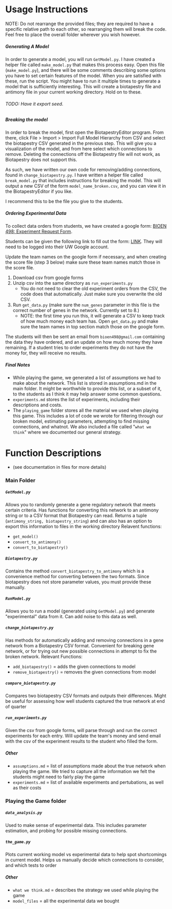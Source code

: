 # Usage Instructions
NOTE: Do not rearrange the provided files; they are required to have a specific relative path to each other, so rearranging them will break the code. Feel free to place the overall folder wherever you wish however.

##### Generating A Model
In order to generate a model, you will run `GetModel.py`. I have created a helper file called `make_model.py` that makes this process easy. Open this file (`make_model.py`), and there will be some comments describing some options you have to set certain features of the model. When you are satisfied
with these, run the script. You might have to run it multiple times to generate a model that is sufficiently interesting. This will create a biotapestry file and antimony file in your current working directory. Hold on to these.

###### TODO: Have it export seed.

##### Breaking the model
In order to break the model, first open the BiotapestryEditor program. From there, click File > Import > Import Full Model Hierarchy from CSV and select the biotapestry CSV generated in the previous step. This will give you a visualization of the model, and from here select which connections to remove. Deleting the connections off the Biotapestry file will not work, as Biotapestry does not support this. 

As such, we have written our own code for removing/adding connections, found in `change_biotapestry.py`. I have written a helper file called `break_model.py` that includes instructions for breaking the model. This will output a new CSV of the form `model_name_broken.csv`, and you can view it in the BiotapestryEditor if you like.

I recommend this to be the file you give to the students.


##### Ordering Experimental Data
To collect data orders from students, we have created a google form: [BIOEN 498: Experiment Request Form](https://docs.google.com/forms/d/1OFsoRf8hEJw4d3bpdQHlR1wrq_fUVGD6PmKRf3d1TdY). 

Students can be given the following link to fill out the form: [LINK](https://goo.gl/forms/tNdhQsd37YHjuPTJ2). They will need to be logged into their UW Google account.

Update the team names on the google form if necessary, and when creating the score file (step 3 below) make sure these team names match those in the score file.

1. Download csv from google forms
2. Unzip csv into the same directory as `run_experiments.py`
	* You do not need to clear the old experiment orders from the CSV, the code does that automatically. Just make sure you overwrite the old CSV.
3. Run `get_data.py` (make sure the `num_genes` parameter in this file is the correct number of genes in the network. Currently set to 8.)  
	* NOTE: the first time you run this, it will generate a CSV to keep track of how much money each team has. Open `get_data.py` and make sure the team names in top section match those on the google form.

The students will then be sent an email from `bioen498@gmail.com` containing the data they have ordered, and an update on
how much money they have remaining. If a student tries to order experiments they do not have the money for, they will receive no results.


##### Final Notes
  * While playing the game, we generated a list of assumptions we had to make about the network. 
	  This list is stored in assumptions.md in the main folder. It might be worthwhile to provide this list, 
      or a subset of it, to the students as I think it may help answer some common questions.
  * `experiments.md` stores the list of experiments, including their descriptions and costs.
  * The `playing_game` folder stores all the material we used when playing this game. This includes 
	  a lot of code we wrote for filtering through our broken model, estimating parameters, attempting 
      to find missing connections, and whatnot. We also included a file called "`what we think`" where we 
      documented our general strategy.


# Function Descriptions
  * (see documentation in files for more details)

### Main Folder

##### `GetModel.py`
Allows you to randomly generate a gene regulatory network that meets certain criteria. Has functions for converting this network to an antimony string or to a 
CSV format that Biotapestry can read. Returns a tuple (`antimony_string, biotapestry_string`) and can also has an option to export this information to files in the working directory
Relavent functions:
  * `get_model()`
  * `convert_to_antimony()`
  * `convert_to_biotapestry()`

##### `Biotapestry.py`
Contains the method `convert_biotapestry_to_antimony` which is a convenience method for converting between the two formats. Since biotapestry does not store parameter values, you must provide these manually. 

##### `RunModel.py`
Allows you to run a model (generated using `GetModel.py`) and generate "experimental" data from it. Can add noise to this data as well.

##### `change_biotapestry.py`
Has methods for automatically adding and removing connections in a gene network
from a Biotapestry CSV format. Convenient for breaking gene network, or for
trying out new possible connections in attempt to fix the broken network.
Relevant Functions:
  * `add_biotapestry()` = adds the given connections to model
  * `remove_biotapestry()` = removes the given connections from model

##### `compare_biotapestry.py`
Compares two biotapestry CSV formats and outputs their differences.
Might be useful for assessing how well students captured the true network
at end of quarter

##### `run_experiments.py`
Given the csv from google forms, will parse through and run the correct experiments for each entry. Will update the team's money and send email with the csv of the experiment results to the student who filled the form.

##### Other
  * `assumptions.md` = list of assumptions made about the true network when playing the game. We tried to capture all the information we felt the students might need to fairly play the game
  * `experiments.md` = list of available experiments and pertubations, as well as their costs


### Playing the Game folder

##### `data_analysis.py`
Used to make sense of experimental data. This includes parameter estimation, and probing for possible missing connections.

##### `the_game.py`
Plots current working model vs experimental data to help spot shortcomings in current model. Helps us manually decide which connections to consider, and
which tests to order

##### Other
  * `what we think.md` = describes the strategy we used while playing the game
  * `model_files` = all the experimental data we bought
